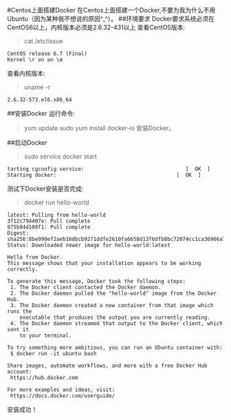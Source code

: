 #Centos上面搭建Docker
在Centos上面搭建一个Docker,不要为我为什么不用Ubuntu（因为某种我不想说的原因^_^）。
##环境要求
Docker要求系统必须在CentOS6以上，内核版本必须是2.6.32-431以上
查看CentOS版本:
>cat /etc/issue
```
CentOS release 6.7 (Final)
Kernel \r on an \m
```
查看内核版本:
>uname -r
```
2.6.32-573.el6.x86_64
```
##安装Docker
运行命令:
>yum update
>sudo yum install docker-io
安装Docker。

##启动Docker
>sudo service docker start

```
tarting cgconfig service:                                 [  OK  ]
Starting docker:	                                   [  OK  ]
```
测试下Docker安装是否完成:
>docker run hello-world

```
latest: Pulling from hello-world
3f12c794407e: Pull complete
975b84d108f1: Pull complete
Digest: sha256:8be990ef2aeb16dbcb9271ddfe2610fa6658d13f6dfb8bc72074cc1ca36966a7
Status: Downloaded newer image for hello-world:latest

Hello from Docker.
This message shows that your installation appears to be working correctly.

To generate this message, Docker took the following steps:
 1. The Docker client contacted the Docker daemon.
 2. The Docker daemon pulled the "hello-world" image from the Docker Hub.
 3. The Docker daemon created a new container from that image which runs the
    executable that produces the output you are currently reading.
 4. The Docker daemon streamed that output to the Docker client, which sent it
    to your terminal.

To try something more ambitious, you can run an Ubuntu container with:
 $ docker run -it ubuntu bash

Share images, automate workflows, and more with a free Docker Hub account:
 https://hub.docker.com

For more examples and ideas, visit:
 https://docs.docker.com/userguide/
```
安装成功！



